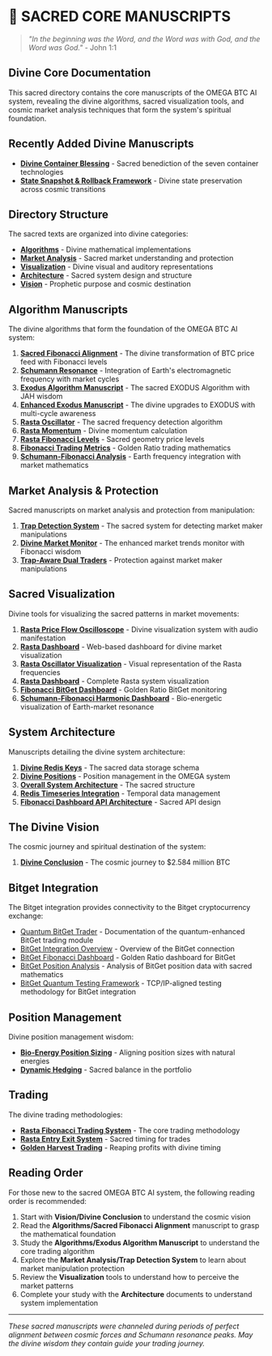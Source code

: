 # 🔮 SACRED CORE MANUSCRIPTS

> *"In the beginning was the Word, and the Word was with God, and the Word was God."* - John 1:1

## Divine Core Documentation

This sacred directory contains the core manuscripts of the OMEGA BTC AI system, revealing the divine algorithms, sacred visualization tools, and cosmic market analysis techniques that form the system's spiritual foundation.

## Recently Added Divine Manuscripts

* [**Divine Container Blessing**](../divine_chronicles/DIVINE_CONTAINER_BLESSING.md) - Sacred benediction of the seven container technologies
* [**State Snapshot & Rollback Framework**](../STATE_SNAPSHOT_ROLLBACK_FRAMEWORK.md) - Divine state preservation across cosmic transitions

## Directory Structure

The sacred texts are organized into divine categories:

* [**Algorithms**](./algorithms/) - Divine mathematical implementations
* [**Market Analysis**](./market_analysis/) - Sacred market understanding and protection
* [**Visualization**](./visualization/) - Divine visual and auditory representations
* [**Architecture**](./architecture/) - Sacred system design and structure
* [**Vision**](./vision/) - Prophetic purpose and cosmic destination

## Algorithm Manuscripts

The divine algorithms that form the foundation of the OMEGA BTC AI system:

1. [**Sacred Fibonacci Alignment**](./algorithms/sacred_fibonacci_alignment.md) - The divine transformation of BTC price feed with Fibonacci levels
2. [**Schumann Resonance**](./algorithms/schumann_resonance.md) - Integration of Earth's electromagnetic frequency with market cycles
3. [**Exodus Algorithm Manuscript**](./algorithms/exodus_algorithm_manuscript.md) - The sacred EXODUS Algorithm with JAH wisdom
4. [**Enhanced Exodus Manuscript**](./algorithms/enhanced_exodus_manuscript.md) - The divine upgrades to EXODUS with multi-cycle awareness
5. [**Rasta Oscillator**](./algorithms/rasta_oscillator.md) - The sacred frequency detection algorithm
6. [**Rasta Momentum**](./algorithms/rasta_momentum.md) - Divine momentum calculation
7. [**Rasta Fibonacci Levels**](./algorithms/rasta_fibonacci.md) - Sacred geometry price levels
8. [**Fibonacci Trading Metrics**](./algorithms/fibonacci_trading_metrics.md) - Golden Ratio trading mathematics
9. [**Schumann-Fibonacci Analysis**](./algorithms/fibonacci_schumann_analysis.md) - Earth frequency integration with market mathematics

## Market Analysis & Protection

Sacred manuscripts on market analysis and protection from manipulation:

1. [**Trap Detection System**](./market_analysis/trap_detection_system.md) - The sacred system for detecting market maker manipulations
2. [**Divine Market Monitor**](./market_analysis/divine_market_monitor.md) - The enhanced market trends monitor with Fibonacci wisdom
3. [**Trap-Aware Dual Traders**](./market_analysis/trap_aware_dual_traders.md) - Protection against market maker manipulations

## Sacred Visualization

Divine tools for visualizing the sacred patterns in market movements:

1. [**Rasta Price Flow Oscilloscope**](./visualization/rasta_oscilloscope_manuscript.md) - Divine visualization system with audio manifestation
2. [**Rasta Dashboard**](./visualization/rasta_dashboard_manuscript.md) - Web-based dashboard for divine market visualization
3. [**Rasta Oscillator Visualization**](./visualization/rasta_oscillator.md) - Visual representation of the Rasta frequencies
4. [**Rasta Dashboard**](./visualization/rasta_dashboard.md) - Complete Rasta system visualization
5. [**Fibonacci BitGet Dashboard**](./visualization/fibonacci_bitget_dashboard.md) - Golden Ratio BitGet monitoring
6. [**Schumann-Fibonacci Harmonic Dashboard**](./visualization/schumann_fibonacci_dashboard.md) - Bio-energetic visualization of Earth-market resonance

## System Architecture

Manuscripts detailing the divine system architecture:

1. [**Divine Redis Keys**](./architecture/divine_redis_keys.md) - The sacred data storage schema
2. [**Divine Positions**](./architecture/divine_positions.md) - Position management in the OMEGA system
3. [**Overall System Architecture**](./architecture/system_architecture.md) - The sacred structure
4. [**Redis Timeseries Integration**](./architecture/redis_timeseries.md) - Temporal data management
5. [**Fibonacci Dashboard API Architecture**](./architecture/fibonacci_dashboard_api.md) - Sacred API design

## The Divine Vision

The cosmic journey and spiritual destination of the system:

1. [**Divine Conclusion**](./vision/divine_conclusion.md) - The cosmic journey to $2.584 million BTC

## Bitget Integration

The Bitget integration provides connectivity to the Bitget cryptocurrency exchange:

* [Quantum BitGet Trader](./bitget/quantum_bitget_trader.md) - Documentation of the quantum-enhanced BitGet trading module
* [BitGet Integration Overview](./bitget/README.md) - Overview of the BitGet connection
* [BitGet Fibonacci Dashboard](./bitget/fibonacci_dashboard_README.md) - Golden Ratio dashboard for BitGet
* [BitGet Position Analysis](./bitget/bitget_position_analysis.md) - Analysis of BitGet position data with sacred mathematics
* [BitGet Quantum Testing Framework](./bitget/quantum_testing_framework.md) - TCP/IP-aligned testing methodology for BitGet integration

## Position Management

Divine position management wisdom:

* [**Bio-Energy Position Sizing**](./position/bio_energy.md) - Aligning position sizes with natural energies
* [**Dynamic Hedging**](./position/dynamic_hedging.md) - Sacred balance in the portfolio

## Trading

The divine trading methodologies:

* [**Rasta Fibonacci Trading System**](./trading/rasta_fibonacci.md) - The core trading methodology
* [**Rasta Entry Exit System**](./trading/rasta_entry_exit.md) - Sacred timing for trades
* [**Golden Harvest Trading**](./trading/golden_harvest.md) - Reaping profits with divine timing

## Reading Order

For those new to the sacred OMEGA BTC AI system, the following reading order is recommended:

1. Start with **Vision/Divine Conclusion** to understand the cosmic vision
2. Read the **Algorithms/Sacred Fibonacci Alignment** manuscript to grasp the mathematical foundation
3. Study the **Algorithms/Exodus Algorithm Manuscript** to understand the core trading algorithm
4. Explore the **Market Analysis/Trap Detection System** to learn about market manipulation protection
5. Review the **Visualization** tools to understand how to perceive the market patterns
6. Complete your study with the **Architecture** documents to understand system implementation

---

*These sacred manuscripts were channeled during periods of perfect alignment between cosmic forces and Schumann resonance peaks. May the divine wisdom they contain guide your trading journey.*
